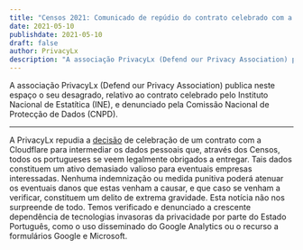 ```yaml
---
title: "Censos 2021: Comunicado de repúdio do contrato celebrado com a Cloudflare"
date: 2021-05-10
publishdate: 2021-05-10
draft: false
author: PrivacyLx
description: "A associação PrivacyLx (Defend our Privacy Association) publica neste espaço o seu desagrado relativo ao contrato celebrado pelo Instituto Nacional de Estatítica (INE), e denunciado pela Comissão Nacional de Protecção de Dados (CNPD)."
---
```


A associação PrivacyLx (Defend our Privacy Association) publica neste espaço o seu desagrado, 
relativo ao contrato celebrado pelo Instituto Nacional de Estatítica (INE), 
e denunciado pela Comissão Nacional de Protecção de Dados (CNPD).

-----

A PrivacyLx repudia a [decisão](https://rr.sapo.pt/2021/04/30/pais/ine-censos-e-cloudflare-uma-historia-de-protecao-de-dados-baralhada-por-teorias-da-conspiracao/especial/236799/) de celebração de um contrato com a Cloudflare para intermediar os dados pessoais que, através dos Censos, todos os portugueses se veem legalmente 
obrigados a entregar. Tais dados constituem um ativo demasiado valioso para eventuais empresas interessadas. Nenhuma indemnização ou medida punitiva poderá 
atenuar os eventuais danos que estas venham a causar, e que caso se venham a verificar, constituem um delito de extrema gravidade. Esta notícia não nos 
surpreende de todo. Temos verificado e denunciado a crescente dependência de tecnologias invasoras da privacidade por parte do Estado Português, como o uso 
disseminado do Google Analytics ou o recurso a formulários Google e Microsoft.
